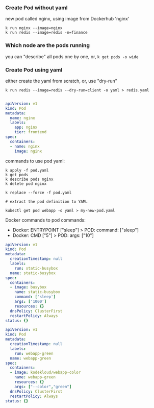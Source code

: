 ### Create Pod without yaml
new pod called nginx, using image from Dockerhub 'nginx'

``` shell
k run nginx --image=nginx
k run redis --image=redis -n=finance
```

### Which node are the pods running
you can "describe" all pods one by one, or,
`k get pods -o wide`

### Create Pod using yaml

either create the yaml from scratch, or, use "dry-run"

```
k run redis --image=redis --dry-run=client -o yaml > redis.yaml
```

``` yaml

apiVersion: v1
kind: Pod
metadata:
  name: nginx
  labels:
    app: nginx
    tier: frontend
spec:
  containers:
  - name: nginx
    image: nginx

```

commands to use pod yaml:

```
k apply -f pod.yaml
k get pods
k describe pods nginx
k delete pod nginx

k replace --force -f pod.yaml

# extract the pod definition to YAML

kubectl get pod webapp -o yaml > my-new-pod.yaml
```

Docker commands to pod commands:
 - Docker: ENTRYPOINT ["sleep"] > POD: command: ["sleep"]
 - Docker: CMD ["5"] > POD: args: ["10"]

``` yaml
apiVersion: v1
kind: Pod
metadata:
  creationTimestamp: null
  labels:
    run: static-busybox
  name: static-busybox
spec:
  containers:
  - image: busybox
    name: static-busybox
    command: ['sleep']
    args: ['1000']
    resources: {}
  dnsPolicy: ClusterFirst
  restartPolicy: Always
status: {}
```

``` yaml
apiVersion: v1
kind: Pod
metadata:
  creationTimestamp: null
  labels:
    run: webapp-green
  name: webapp-green
spec:
  containers:
  - image: kodekloud/webapp-color
    name: webapp-green
    resources: {}
    args: ["--color","green"]
  dnsPolicy: ClusterFirst
  restartPolicy: Always
status: {}
```